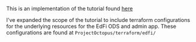 This is an implementation of the tutorial found [here](https://github.com/K12-Analytics-Engineering/edfi/blob/master/tutorial.md)

I've expanded the scope of the tutorial to include terraform configurations for the underlying
resources for the EdFi ODS and admin app. These configurations are found at `ProjectOctopus/terraform/edfi/`
